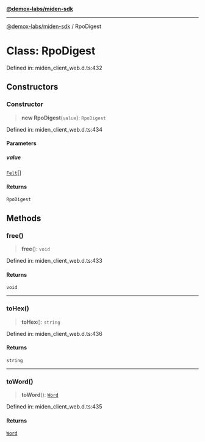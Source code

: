 [**@demox-labs/miden-sdk**](../README.md)

***

[@demox-labs/miden-sdk](../README.md) / RpoDigest

# Class: RpoDigest

Defined in: miden\_client\_web.d.ts:432

## Constructors

### Constructor

> **new RpoDigest**(`value`): `RpoDigest`

Defined in: miden\_client\_web.d.ts:434

#### Parameters

##### value

[`Felt`](Felt.md)[]

#### Returns

`RpoDigest`

## Methods

### free()

> **free**(): `void`

Defined in: miden\_client\_web.d.ts:433

#### Returns

`void`

***

### toHex()

> **toHex**(): `string`

Defined in: miden\_client\_web.d.ts:436

#### Returns

`string`

***

### toWord()

> **toWord**(): [`Word`](Word.md)

Defined in: miden\_client\_web.d.ts:435

#### Returns

[`Word`](Word.md)
